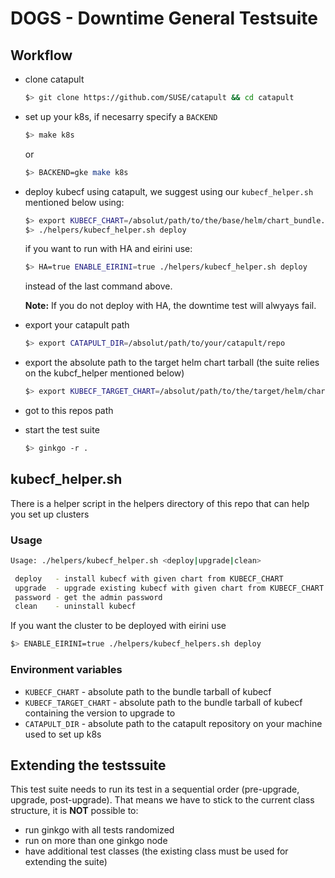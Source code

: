 # DOGS - Downtime General Testsuite

## Workflow

- clone catapult

  ```bash
  $> git clone https://github.com/SUSE/catapult && cd catapult
  ```

- set up your k8s, if necesarry specify a `BACKEND`

  ```bash
  $> make k8s
  ```

  or

  ```bash
  $> BACKEND=gke make k8s
  ```

- deploy kubecf using catapult, we suggest using our `kubecf_helper.sh` mentioned below using:

  ```bash
  $> export KUBECF_CHART=/absolut/path/to/the/base/helm/chart_bundle.tgz
  $> ./helpers/kubecf_helper.sh deploy
  ```

  if you want to run with HA and eirini use:

  ```bash
  $> HA=true ENABLE_EIRINI=true ./helpers/kubecf_helper.sh deploy
  ```

  instead of the last command above.

  **Note:** If you do not deploy with HA, the downtime test will alwyays fail.
- export your catapult path

  ```bash
  $> export CATAPULT_DIR=/absolut/path/to/your/catapult/repo
  ```

- export the absolute path to the target helm chart tarball (the suite relies on the kubcf_helper mentioned below)

  ```bash
  $> export KUBECF_TARGET_CHART=/absolut/path/to/the/target/helm/chart_bundle.tgz
  ```

- got to this repos path
- start the test suite

  ```bash
  $> ginkgo -r .
  ```

## kubecf_helper.sh

There is a helper script in the helpers directory of this repo that can help you set up clusters

### Usage

```bash
Usage: ./helpers/kubecf_helper.sh <deploy|upgrade|clean>

 deploy   - install kubecf with given chart from KUBECF_CHART
 upgrade  - upgrade existing kubecf with given chart from KUBECF_CHART
 password - get the admin password
 clean    - uninstall kubecf
```

If you want the cluster to be deployed with eirini use

```bash
$> ENABLE_EIRINI=true ./helpers/kubecf_helpers.sh deploy
```

### Environment variables

- `KUBECF_CHART` - absolute path to the bundle tarball of kubecf
- `KUBECF_TARGET_CHART` - absolute path to the bundle tarball of kubecf containing the version to upgrade to
- `CATAPULT_DIR` - absolute path to the catapult repository on your machine used to set up k8s

## Extending the testssuite

This test suite needs to run its test in a sequential order (pre-upgrade, upgrade, post-upgrade). That means we have to stick to the current class structure, it is **NOT** possible to:

- run ginkgo with all tests randomized
- run on more than one ginkgo node
- have additional test classes
  (the existing class must be used for extending the suite)
